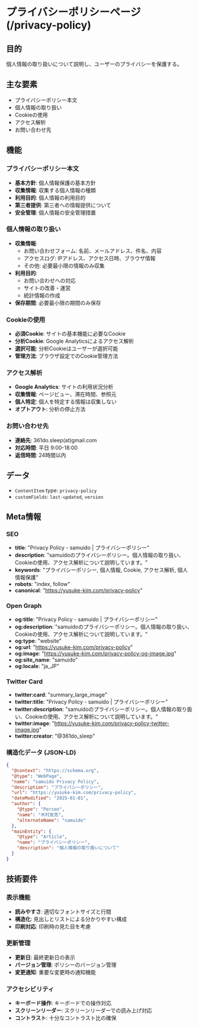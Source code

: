 # プライバシーポリシーページ (/privacy-policy)

## 目的

個人情報の取り扱いについて説明し、ユーザーのプライバシーを保護する。

## 主な要素

- プライバシーポリシー本文
- 個人情報の取り扱い
- Cookieの使用
- アクセス解析
- お問い合わせ先

## 機能

### プライバシーポリシー本文

- **基本方針**: 個人情報保護の基本方針
- **収集情報**: 収集する個人情報の種類
- **利用目的**: 個人情報の利用目的
- **第三者提供**: 第三者への情報提供について
- **安全管理**: 個人情報の安全管理措置

### 個人情報の取り扱い

- **収集情報**:
  - お問い合わせフォーム: 名前、メールアドレス、件名、内容
  - アクセスログ: IPアドレス、アクセス日時、ブラウザ情報
  - その他: 必要最小限の情報のみ収集
- **利用目的**:
  - お問い合わせへの対応
  - サイトの改善・運営
  - 統計情報の作成
- **保存期間**: 必要最小限の期間のみ保存

### Cookieの使用

- **必須Cookie**: サイトの基本機能に必要なCookie
- **分析Cookie**: Google Analyticsによるアクセス解析
- **選択可能**: 分析Cookieはユーザーが選択可能
- **管理方法**: ブラウザ設定でのCookie管理方法

### アクセス解析

- **Google Analytics**: サイトの利用状況分析
- **収集情報**: ページビュー、滞在時間、参照元
- **個人特定**: 個人を特定する情報は収集しない
- **オプトアウト**: 分析の停止方法

### お問い合わせ先

- **連絡先**: 361do.sleep(at)gmail.com
- **対応時間**: 平日 9:00-18:00
- **返信時間**: 24時間以内

## データ

- `ContentItem` type: `privacy-policy`
- `customFields`: `last-updated`, `version`

## Meta情報

### SEO

- **title**: "Privacy Policy - samuido | プライバシーポリシー"
- **description**: "samuidoのプライバシーポリシー。個人情報の取り扱い、Cookieの使用、アクセス解析について説明しています。"
- **keywords**: "プライバシーポリシー, 個人情報, Cookie, アクセス解析, 個人情報保護"
- **robots**: "index, follow"
- **canonical**: "https://yusuke-kim.com/privacy-policy"

### Open Graph

- **og:title**: "Privacy Policy - samuido | プライバシーポリシー"
- **og:description**: "samuidoのプライバシーポリシー。個人情報の取り扱い、Cookieの使用、アクセス解析について説明しています。"
- **og:type**: "website"
- **og:url**: "https://yusuke-kim.com/privacy-policy"
- **og:image**: "https://yusuke-kim.com/privacy-policy-og-image.jpg"
- **og:site_name**: "samuido"
- **og:locale**: "ja_JP"

### Twitter Card

- **twitter:card**: "summary_large_image"
- **twitter:title**: "Privacy Policy - samuido | プライバシーポリシー"
- **twitter:description**: "samuidoのプライバシーポリシー。個人情報の取り扱い、Cookieの使用、アクセス解析について説明しています。"
- **twitter:image**: "https://yusuke-kim.com/privacy-policy-twitter-image.jpg"
- **twitter:creator**: "@361do_sleep"

### 構造化データ (JSON-LD)

```json
{
  "@context": "https://schema.org",
  "@type": "WebPage",
  "name": "samuido Privacy Policy",
  "description": "プライバシーポリシー",
  "url": "https://yusuke-kim.com/privacy-policy",
  "dateModified": "2025-01-01",
  "author": {
    "@type": "Person",
    "name": "木村友亮",
    "alternateName": "samuido"
  },
  "mainEntity": {
    "@type": "Article",
    "name": "プライバシーポリシー",
    "description": "個人情報の取り扱いについて"
  }
}
```

## 技術要件

### 表示機能

- **読みやすさ**: 適切なフォントサイズと行間
- **構造化**: 見出しとリストによる分かりやすい構成
- **印刷対応**: 印刷時の見た目を考慮

### 更新管理

- **更新日**: 最終更新日の表示
- **バージョン管理**: ポリシーのバージョン管理
- **変更通知**: 重要な変更時の通知機能

### アクセシビリティ

- **キーボード操作**: キーボードでの操作対応
- **スクリーンリーダー**: スクリーンリーダーでの読み上げ対応
- **コントラスト**: 十分なコントラスト比の確保
